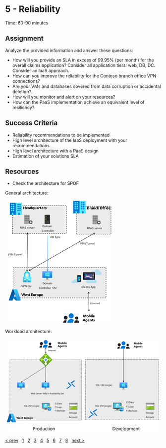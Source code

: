 # 5 - Reliability

Time: 60-90 minutes

## Assignment

Analyze the provided information and answer these questions:

* How will you provide an SLA in excess of 99.95% (per month) for the overall claims application? Consider all application tiers: web, DB, DC. Consider an IaaS approach.
* How can you improve the reliability for the Contoso branch office VPN connections?
* Are your VMs and databases covered from data corruption or accidental deletion?.
* How will you monitor and alert on your resources?
* How can the PaaS implementation achieve an equivalent level of resiliency?


## Success Criteria

* Reliability recommendations to be implemented
* High level architecture of the IaaS deployment with your recommendations
* High level architecture with a PaaS design
* Estimation of your solutions SLA

## Resources

* Check the architecture for SPOF

General architecture:

![arch1](../support%20materials/arch1.png)

Workload architecture:

![arch2](../support%20materials/arch2.png)

[&lt; prev][prev] &nbsp; [1][1] &nbsp; [2][2] &nbsp; [3][3] &nbsp; [4][4] &nbsp; [5][5] &nbsp; [6][6] &nbsp; [7][7] &nbsp; [8][8] &nbsp; [next &gt;][next]

[prev]: 04.Security.md
[next]: 06.Performance.md

[1]: 01.CustomerCase.md
[2]: 02.PlanCollection.md
[3]: 03.CostOptimization.md
[4]: 04.Security.md
[5]: 05.Reliability.md
[6]: 06.Performance.md
[7]: 07.Operations.md
[8]: 08.CreatePlan.md
